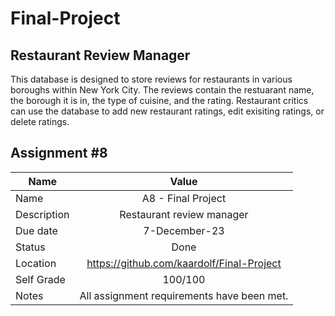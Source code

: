 # Final-Project

## Restaurant Review Manager
This database is designed to store reviews for restaurants in various boroughs within New York City. The reviews contain the restuarant name, the borough it is in, the type of cuisine, and the rating. Restaurant critics can use the database to add new restaurant ratings, edit exisiting ratings, or delete ratings.

## Assignment #8
| Name            | Value                                                             |
| --------------- |:-----------------------------------------------------------------:|
| Name            | A8 - Final Project                                                |
| Description     | Restaurant review manager                                         |
| Due date        | 7-December-23                                                     |
| Status          | Done                                                              |
| Location        | https://github.com/kaardolf/Final-Project                         |
| Self Grade      | 100/100                                                           |   
| Notes           | All assignment requirements have been met.                        |
